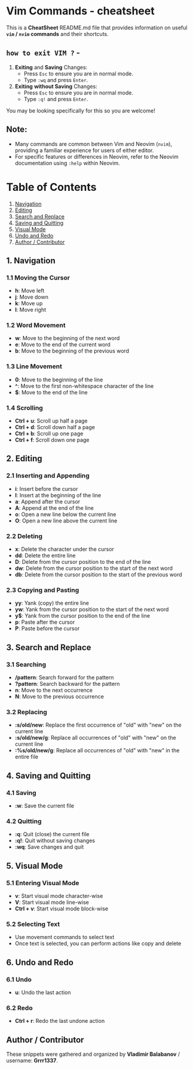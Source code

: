 # Vim Commands - cheatsheet

This is a **CheatSheet** README.md file that provides information on useful **``vim`` / ``nvim`` commands** and their shortcuts.

## ``how to exit VIM ?`` -

1. **Exiting** and **Saving** Changes:
    - Press ``Esc`` to ensure you are in normal mode.
    - Type ``:wq`` and press ``Enter``.
2. **Exiting** **without Saving** Changes:
    - Press ``Esc`` to ensure you are in normal mode.
    - Type ``:q!`` and press ``Enter``.

You may be looking specifically for this so
you are welcome!


## **Note:**
- Many commands are common between Vim and Neovim (``nvim``), providing a familiar experience for users of either editor.
- For specific features or differences in Neovim, refer to the Neovim documentation using `:help` within Neovim.

# Table of Contents
1. [Navigation](#1-navigation)
2. [Editing](#2-editing)
3. [Search and Replace](#3-search-and-replace)
4. [Saving and Quitting](#4-saving-and-quitting)
5. [Visual Mode](#5-visual-mode)
6. [Undo and Redo](#6-undo-and-redo)
7. [Author / Contributor](#author--contributor)

## 1. Navigation

### 1.1 Moving the Cursor
   - **h**: Move left
   - **j**: Move down
   - **k**: Move up
   - **l**: Move right

### 1.2 Word Movement
   - **w**: Move to the beginning of the next word
   - **e**: Move to the end of the current word
   - **b**: Move to the beginning of the previous word

### 1.3 Line Movement
   - **0**: Move to the beginning of the line
   - **^**: Move to the first non-whitespace character of the line
   - **$**: Move to the end of the line

### 1.4 Scrolling
   - **Ctrl + u**: Scroll up half a page
   - **Ctrl + d**: Scroll down half a page
   - **Ctrl + b**: Scroll up one page
   - **Ctrl + f**: Scroll down one page

## 2. Editing

### 2.1 Inserting and Appending
   - **i**: Insert before the cursor
   - **I**: Insert at the beginning of the line
   - **a**: Append after the cursor
   - **A**: Append at the end of the line
   - **o**: Open a new line below the current line
   - **O**: Open a new line above the current line

### 2.2 Deleting
   - **x**: Delete the character under the cursor
   - **dd**: Delete the entire line
   - **D**: Delete from the cursor position to the end of the line
   - **dw**: Delete from the cursor position to the start of the next word
   - **db**: Delete from the cursor position to the start of the previous word

### 2.3 Copying and Pasting
   - **yy**: Yank (copy) the entire line
   - **yw**: Yank from the cursor position to the start of the next word
   - **y$**: Yank from the cursor position to the end of the line
   - **p**: Paste after the cursor
   - **P**: Paste before the cursor

## 3. Search and Replace

### 3.1 Searching
   - **/pattern**: Search forward for the pattern
   - **?pattern**: Search backward for the pattern
   - **n**: Move to the next occurrence
   - **N**: Move to the previous occurrence

### 3.2 Replacing
   - **:s/old/new**: Replace the first occurrence of "old" with "new" on the current line
   - **:s/old/new/g**: Replace all occurrences of "old" with "new" on the current line
   - **:%s/old/new/g**: Replace all occurrences of "old" with "new" in the entire file

## 4. Saving and Quitting

### 4.1 Saving
   - **:w**: Save the current file

### 4.2 Quitting
   - **:q**: Quit (close) the current file
   - **:q!**: Quit without saving changes
   - **:wq**: Save changes and quit

## 5. Visual Mode

### 5.1 Entering Visual Mode
   - **v**: Start visual mode character-wise
   - **V**: Start visual mode line-wise
   - **Ctrl + v**: Start visual mode block-wise

### 5.2 Selecting Text
   - Use movement commands to select text
   - Once text is selected, you can perform actions like copy and delete

## 6. Undo and Redo

### 6.1 Undo
   - **u**: Undo the last action

### 6.2 Redo
   - **Ctrl + r**: Redo the last undone action

## Author / Contributor
These snippets were gathered and organized by **Vladimir Balabanov** / username: __Grrr1337__.
